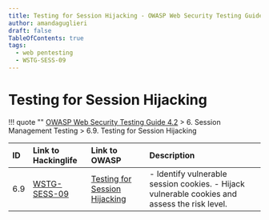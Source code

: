 ```yaml
---
title: Testing for Session Hijacking - OWASP Web Security Testing Guide 
author: amandaguglieri
draft: false
TableOfContents: true
tags:
  - web pentesting
  - WSTG-SESS-09
---
```




# Testing for Session Hijacking

!!! quote ""
	[OWASP Web Security Testing Guide 4.2](index.md) > 6. Session Management Testing > 6.9. Testing for Session Hijacking

|ID|Link to Hackinglife|Link to OWASP|Description|
|:---|:---|:---|:---|
|6.9|[WSTG-SESS-09](WSTG-SESS-09.md)|[Testing for Session Hijacking](https://owasp.org/www-project-web-security-testing-guide/latest/4-Web_Application_Security_Testing/06-Session_Management_Testing/09-Testing_for_Session_Hijacking)|- Identify vulnerable session cookies.  - Hijack vulnerable cookies and assess the risk level.|

